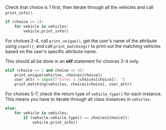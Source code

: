 <!--title={Print all vehicles and Choices 2-7}-->

<!--badges={Python:30,Software Engineering:12}-->

<!--concepts={Calling Instance Methods}-->

Check that choice is 1 first, then iterate through all the vehicles and call `print_info()`.

```python
if (choice == 1):
    for vehicle in vehicles:
        vehicle.print_info()
```



For choices 2-4, call `print_unique()`, get the user's name of the attribute using `input()`, and call `print_matching()` to print out the matching vehicles based on the user's specific attribute name.

This should all be done in an **elif** statement for choices 2-4 only.

```python
elif (choice >= 2 and choice <= 4):
    print_unique(vehicles, choices[choice])
    user_attr = input(f"Enter a {choices[choice]}: ")
    print_matching(vehicles, choices[choice], user_attr)
```

For choices 5-7, check the return type of `vehicle_type()` for each instance. This means you have to iterate through all class instances in `vehicles`.

```python
else:
    for vehicle in vehicles:
        if (vehicle.vehicle_type() == choices[choice]):
            vehicle.print_info()
```
